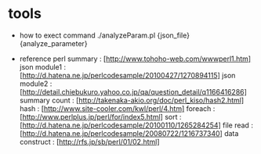 tools
=====
* how to exect command
./analyzeParam.pl {json_file} {analyze_parameter}

* reference
perl summary : [http://www.tohoho-web.com/wwwperl1.htm]
json module1 : [http://d.hatena.ne.jp/perlcodesample/20100427/1270894115]
json module2 : [http://detail.chiebukuro.yahoo.co.jp/qa/question_detail/q1166416286]
summary count : [http://takenaka-akio.org/doc/perl_kiso/hash2.html]
hash : [http://www.site-cooler.com/kwl/perl/4.htm]
foreach : [http://www.perlplus.jp/perl/for/index5.html]
sort : [http://d.hatena.ne.jp/perlcodesample/20100110/1265284254]
file read : [http://d.hatena.ne.jp/perlcodesample/20080722/1216737340]
data construct : [http://rfs.jp/sb/perl/01/02.html]
